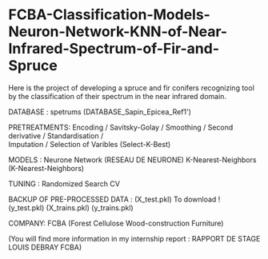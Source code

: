 # FCBA-Classification-Models-Neuron-Network-KNN-of-Near-Infrared-Spectrum-of-Fir-and-Spruce



Here is the project of developing a spruce and fir conifers recognizing tool by the classification of their spectrum in the near infrared domain.

DATABASE : spetrums (DATABASE_Sapin_Epicea_Ref1')

PRETREATMENTS: Encoding / Savitsky-Golay / Smoothing / 
                 Second derivative / 
                Standardisation /  
                Imputation / 
                Selection of Varibles (Select-K-Best) 
                
MODELS : Neurone Network  (RESEAU DE NEURONE)
          K-Nearest-Neighbors (K-Nearest-Neighbors)
          
TUNING : Randomized Search CV
                         
BACKUP OF PRE-PROCESSED DATA : (X_test.pkl)        To download !  
                                     (y_test.pkl)
                                     (X_trains.pkl)
                                     (y_trains.pkl)



COMPANY: FCBA (Forest Cellulose Wood-construction Furniture)


(You will find more information in my internship report : RAPPORT DE STAGE LOUIS DEBRAY FCBA)






